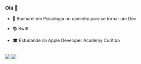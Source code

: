 ### Olá 👋
- 🧠 Bacharel em Psicologia no caminho para se tornar um Dev
- 📚 Swift
- 🎓 Estudande na Apple Developer Academy Curitiba
  
   ##
 
<div> 
  <a href = "mailto:eros.maurilio@gmail.com"><img src="https://img.shields.io/badge/-Gmail-%23333?style=for-the-badge&logo=gmail&logoColor=white" target="_blank"></a>
  <a href="https://www.linkedin.com/in/erosmaurilio" target="_blank"><img src="https://img.shields.io/badge/-LinkedIn-%230077B5?style=for-the-badge&logo=linkedin&logoColor=white" target="_blank"></a> 
  
  </div>

